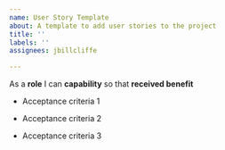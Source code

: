 ```yaml
---
name: User Story Template
about: A template to add user stories to the project
title: ''
labels: ''
assignees: jbillcliffe

---
```


As a **role** I can **capability** so that **received benefit**

- Acceptance criteria 1

- Acceptance criteria 2

- Acceptance criteria 3
